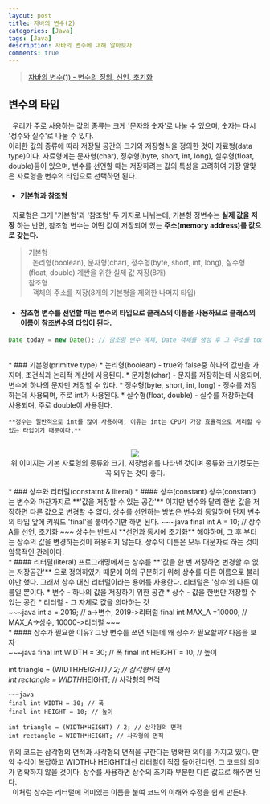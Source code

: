 ```yaml
---
layout: post
title: 자바의 변수(2)
categories: [Java]
tags: [Java]
description: 자바의 변수에 대해 알아보자
comments: true
---
```


> [자바의 변수(1) - 변수의 정의, 선언, 초기화](https://keencho.github.io/java/2019/03/13/Java-%EB%B3%80%EC%88%981.html)  

## 변수의 타입  
&nbsp;&nbsp;우리가 주로 사용하는 값의 종류는 크게 '문자와 숫자'로 나눌 수 있으며, 숫자는 다시 '정수와 실수'로 나눌 수 있다.  
이러한 값의 종류에 따라 저장될 공간의 크기와 저장형식을 정의한 것이 자료형(data type)이다. 자료형에는 문자형(char), 정수형(byte, short, int, long), 실수형(float, double)등이 있으며, 변수를 선언할 때는 저장하려는 값의 특성을 고려하여 가장 알맞은 자료형을 변수의 타입으로 선택하면 된다.  
  * #### 기본형과 참조형  
  &nbsp;&nbsp;자료형은 크게 '기본형'과 '참조형' 두 가지로 나뉘는데, 기본형 정변수는 **실제 값을 저장** 하는 반면, 참조형 변수는 어떤 값이 저장되어 있는 **주소(memory address)를 값으로 갖는다.**  
  > 기본형  
  > &nbsp;&nbsp;논리형(boolean), 문자형(char), 정수형(byte, short, int, long), 실수형(float, double) 계싼을 위한 실제 값 저장(8개)  
  > 참조형  
  > &nbsp;&nbsp;객체의 주소를 저장(8개의 기본형을 제외한 나머지 타입)
  
  * #### 참조형 변수를 선언할 때는 변수의 타입으로 클래스의 이름을 사용하므로 클래스의 이름이 참조변수의 타입이 된다.  
  ~~~java
  Date today = new Date(); // 참조형 변수 예제, Date 객체를 생성 후 그 주소를 today에 저장
  ~~~  
  <br>
  * ### 기본형(primitve type)  
    * 논리형(boolean) - true와 false중 하나의 값만을 가지며, 조건식과 논리적 계산에 사용된다.  
    * 문자형(char) - 문자를 저장하는데 사용되며, 변수에 하나의 문자만 저장할 수 있다.  
    * 정수형(byte, short, int, long) - 정수를 저장하는데 사용되며, 주로 int가 사용된다.
    * 실수형(float, double) - 실수를 저장하는데 사용되며, 주로 double이 사용된다.
	
	**정수는 일반적으로 int를 많이 사용하며, 이유는 int는 CPU가 가장 효율적으로 처리할 수 있는 타입이기 때문이다.**
<br>
<center><img src="https://user-images.githubusercontent.com/36055500/54475189-d2dff200-4831-11e9-86b5-0d17eb54ee48.JPG"></center>
<center>위 이미지는 기본 자료형의 종류와 크기, 저장범위를 나타낸 것이며 종류와 크기정도는 꼭 외우는 것이 좋다.</center>  
  <br>
  * ### 상수와 리터럴(constatnt & literal)  
  * #### 상수(constant)  
  상수(constant)는 변수와 마찬가지로 **'값을 저장할 수 있는 공간'** 이지만 변수와 달리 한번 값을 저장하면 다른 값으로 변경할 수 없다. 상수를 선언하는 방법은 변수와 동일하며 단지 변수의 타입 앞에 키워드 'final'을 붙여주기만 하면 된다.  
  ~~~java
  final int A = 10; // 상수 A를 선언, 초기화
  ~~~  
  상수는 반드시 **선언과 동시에 초기화** 해야하며, 그 후 부터는 상수의 값을 변경하는것이 허용되지 않는다.  
  상수의 이름은 모두 대문자로 하는 것이 암묵적인 관례이다.  
  <br>
  * #### 리터럴(literal)  
  프로그래밍에서는 상수를 **'값을 한 번 저장하면 변경할 수 없는 저장공간'** 으로 정의하였기 때문에 이와 구분하기 위해 상수를 다른 이름으로 불러야만 했다. 그래서 상수 대신 리터럴이라는 용어를 사용한다. 리터럴은 '상수'의 다른 이름일 뿐이다.  
    * 변수 - 하나의 값을 저장하기 위한 공간  
    * 상수 - 값을 한번만 저장할 수 있는 공간  
    * 리터럴 - 그 자체로 값을 의마하는 것
<br>
  ~~~java
  int a = 2019; // a->변수, 2019->리터럴
  final int MAX_A =10000; // MAX_A->상수, 10000->리터럴  
  ~~~  
  <br>
  * #### 상수가 필요한 이유?  
  그냥 변수를 쓰면 되는데 왜 상수가 필요할까? 다음을 보자
<br>
  ~~~java
  final int WIDTH = 30; // 폭  
  final int HEIGHT = 10; // 높이
  
  int triangle = (WIDTH*HEIGHT) / 2; // 삼각형의 면적  
  int rectangle = WIDTH*HEIGHT; // 사각형의 면적  
  ~~~
  ~~~java
  final int WIDTH = 30; // 폭  
  final int HEIGHT = 10; // 높이
  
  int triangle = (WIDTH*HEIGHT) / 2; // 삼각형의 면적  
  int rectangle = WIDTH*HEIGHT; // 사각형의 면적   
  ~~~  
  위의 코드는 삼각형의 면적과 사각형의 면적을 구한다는 명확한 의미를 가지고 있다. 만약 수식이 복잡하고 WIDTH나 HEIGHT대신 리터럴이 직접 들어간다면, 그 코드의 의미가 명확하지 않을 것이다. 상수를 사용하면 상수의 초기화 부분만 다른 값으로 해주면 된다.  
  &nbsp;&nbsp;이처럼 상수는 리터럴에 의미있는 이름을 붙여 코드의 이해와 수정을 쉽게 만든다.
	
 
